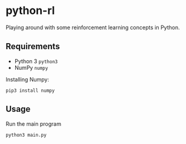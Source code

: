 # python-rl

Playing around with some reinforcement learning concepts in Python.

## Requirements

- Python 3 `python3`
- NumPy `numpy`

Installing Numpy:

`pip3 install numpy`

## Usage

Run the main program

`python3 main.py`